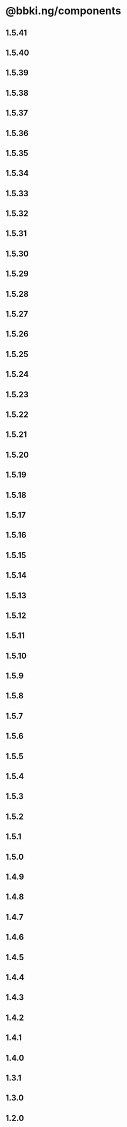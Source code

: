 # @bbki.ng/components

## 1.5.41

## 1.5.40

## 1.5.39

## 1.5.38

## 1.5.37

## 1.5.36

## 1.5.35

## 1.5.34

## 1.5.33

## 1.5.32

## 1.5.31

## 1.5.30

## 1.5.29

## 1.5.28

## 1.5.27

## 1.5.26

## 1.5.25

## 1.5.24

## 1.5.23

## 1.5.22

## 1.5.21

## 1.5.20

## 1.5.19

## 1.5.18

## 1.5.17

## 1.5.16

## 1.5.15

## 1.5.14

## 1.5.13

## 1.5.12

## 1.5.11

## 1.5.10

## 1.5.9

## 1.5.8

## 1.5.7

## 1.5.6

## 1.5.5

## 1.5.4

## 1.5.3

## 1.5.2

## 1.5.1

## 1.5.0

## 1.4.9

## 1.4.8

## 1.4.7

## 1.4.6

## 1.4.5

## 1.4.4

## 1.4.3

## 1.4.2

## 1.4.1

## 1.4.0

## 1.3.1

## 1.3.0

## 1.2.0
